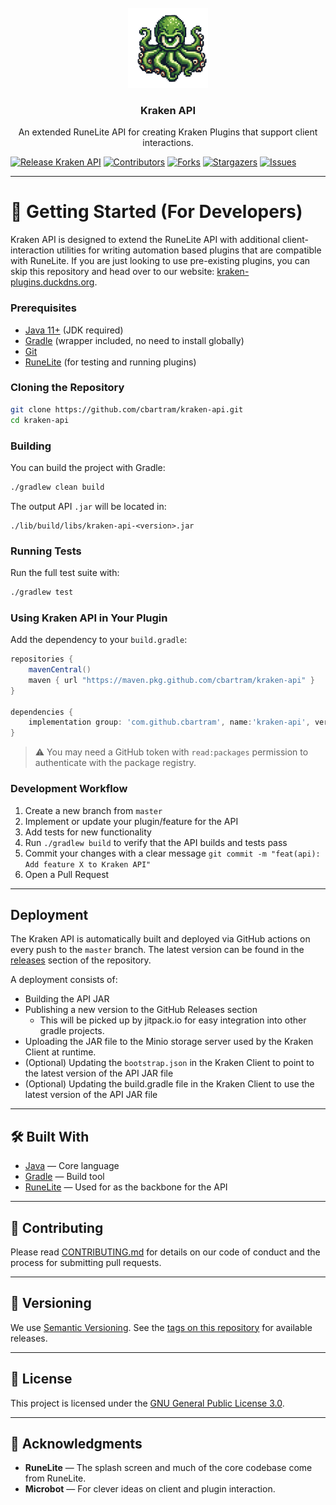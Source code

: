 <!-- PROJECT LOGO -->
<br />
<div align="center">
  <a href="https://kraken-plugins.duckdns.org">
    <img src="lib/src/main/resources/kraken.png" alt="Logo" width="128" height="128">
  </a>

<h3 align="center">Kraken API</h3>

  <p align="center">
   An extended RuneLite API for creating Kraken Plugins that support client interactions.
    <br />
</div>

[![Release Kraken API](https://github.com/cbartram/kraken-api/actions/workflows/release.yml/badge.svg?branch=master)](https://github.com/cbartram/kraken-api/actions/workflows/release.yml)
[![Contributors][contributors-shield]][contributors-url]
[![Forks][forks-shield]][forks-url]
[![Stargazers][stars-shield]][stars-url]
[![Issues][issues-shield]][issues-url]

---

# 🚀 Getting Started (For Developers)

Kraken API is designed to extend the RuneLite API with additional client-interaction utilities for writing automation based plugins that are compatible with RuneLite. If you are
just looking to use pre-existing plugins, you can skip this repository and head over to our website: [kraken-plugins.duckdns.org](https://kraken-plugins.duckdns.org).

### Prerequisites
- [Java 11+](https://adoptium.net/) (JDK required)
- [Gradle](https://gradle.org/) (wrapper included, no need to install globally)
- [Git](https://git-scm.com/)
- [RuneLite](https://runelite.net) (for testing and running plugins)


### Cloning the Repository
```bash
git clone https://github.com/cbartram/kraken-api.git
cd kraken-api
````

### Building

You can build the project with Gradle:

```bash
./gradlew clean build
```

The output API `.jar` will be located in:

```
./lib/build/libs/kraken-api-<version>.jar
```

### Running Tests

Run the full test suite with:

```bash
./gradlew test
```

### Using Kraken API in Your Plugin

Add the dependency to your `build.gradle`:

```gradle
repositories {
    mavenCentral()
    maven { url "https://maven.pkg.github.com/cbartram/kraken-api" }
}

dependencies {
    implementation group: 'com.github.cbartram', name:'kraken-api', version: '1.0.12'
}
```

> ⚠️ You may need a GitHub token with `read:packages` permission to authenticate with the package registry.

### Development Workflow

1. Create a new branch from `master`
2. Implement or update your plugin/feature for the API
3. Add tests for new functionality
4. Run `./gradlew build` to verify that the API builds and tests pass
5. Commit your changes with a clear message `git commit -m "feat(api): Add feature X to Kraken API"`
6. Open a Pull Request

---

## Deployment

The Kraken API is automatically built and deployed via GitHub actions on every push to the `master` branch.
The latest version can be found in the [releases](https://github.com/cbartram/kraken-api/releases) section of the repository.

A deployment consists of:

- Building the API JAR
- Publishing a new version to the GitHub Releases section
  - This will be picked up by jitpack.io for easy integration into other gradle projects.
- Uploading the JAR file to the Minio storage server used by the Kraken Client at runtime.
- (Optional) Updating the `bootstrap.json` in the Kraken Client to point to the latest version of the API JAR file
- (Optional) Updating the build.gradle file in the Kraken Client to use the latest version of the API JAR file

---

## 🛠 Built With

* [Java](https://www.java.org/) — Core language
* [Gradle](https://gradle.org/) — Build tool
* [RuneLite](https://runelite.net) — Used for as the backbone for the API

---

## 🤝 Contributing

Please read [CONTRIBUTING.md](CONTRIBUTING.md) for details on our code of conduct and the process for submitting pull requests.

---

## 🔖 Versioning

We use [Semantic Versioning](http://semver.org/).
See the [tags on this repository](https://github.com/cbartram/kraken-api/tags) for available releases.

---

## 📜 License

This project is licensed under the [GNU General Public License 3.0](LICENSE.md).

---

## 🙏 Acknowledgments

* **RuneLite** — The splash screen and much of the core codebase come from RuneLite.
* **Microbot** — For clever ideas on client and plugin interaction.

[contributors-shield]: https://img.shields.io/github/contributors/cbartram/kraken-api.svg?style=for-the-badge
[contributors-url]: https://github.com/cbartram/kraken-api/graphs/contributors
[forks-shield]: https://img.shields.io/github/forks/cbartram/kraken-api.svg?style=for-the-badge
[forks-url]: https://github.com/cbartram/kraken-api/network/members
[stars-shield]: https://img.shields.io/github/stars/cbartram/kraken-api.svg?style=for-the-badge
[stars-url]: https://github.com/cbartram/kraken-api/stargazers
[issues-shield]: https://img.shields.io/github/issues/cbartram/kraken-api.svg?style=for-the-badge
[issues-url]: https://github.com/cbartram/kraken-api/issues

